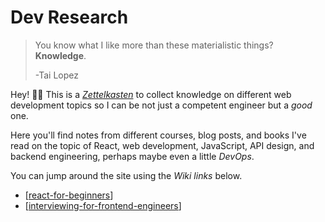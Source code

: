 # Dev Research

> You know what I like more than these materialistic things? **Knowledge**.
> 
> -Tai Lopez

Hey! 👋🏽 This is a *[Zettelkasten](https://zettelkasten.de/posts/overview/)* to collect knowledge on different web development topics so I can be not just a competent engineer but a *good* one.

Here you'll find notes from different courses, blog posts, and books I've read on the topic of React, web development, JavaScript, API design, and backend engineering, perhaps maybe even a little *DevOps*.

You can jump around the site using the *Wiki links* below.

- [[react-for-beginners]]
- [[interviewing-for-frontend-engineers]]








[//begin]: # "Autogenerated link references for markdown compatibility"
[react-for-beginners]: react-for-beginners "React for beginners"
[interviewing-for-frontend-engineers]: interviewing-for-frontend-engineers "Interviewing for Frontend Engineers"
[//end]: # "Autogenerated link references"